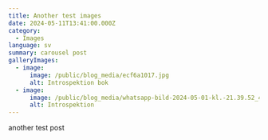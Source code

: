 ```yaml
---
title: Another test images
date: 2024-05-11T13:41:00.000Z
category:
  - Images
language: sv
summary: carousel post
galleryImages:
  - image:
      image: /public/blog_media/ecf6a1017.jpg
      alt: Introspektion bok
  - image:
      image: /public/blog_media/whatsapp-bild-2024-05-01-kl.-21.39.52_4dcfb05c.jpg
      alt: Introspektion
---
```

another test post
